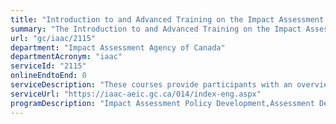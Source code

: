 ```yaml
---
title: "Introduction to and Advanced Training on the Impact Assessment Act (IAA)"
summary: "The Introduction to and Advanced Training on the Impact Assessment Act (IAA) service from Impact Assessment Agency of Canada is not available end-to-end online, according to the GC Service Inventory."
url: "gc/iaac/2115"
department: "Impact Assessment Agency of Canada"
departmentAcronym: "iaac"
serviceId: "2115"
onlineEndtoEnd: 0
serviceDescription: "These courses provide participants with an overview and advanced knowledge of the Impact Assessment Act and its regulations."
serviceUrl: "https://iaac-aeic.gc.ca/014/index-eng.aspx"
programDescription: "Impact Assessment Policy Development,Assessment Delivery"
---
```

